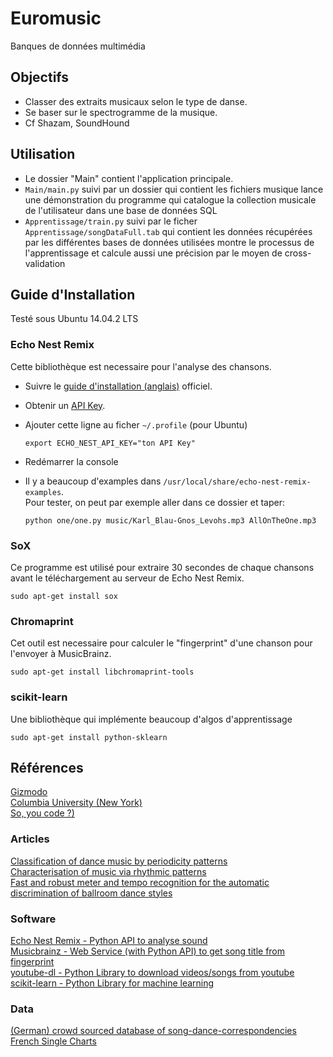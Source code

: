 # Euromusic
Banques de données multimédia


## Objectifs

- Classer des extraits musicaux selon le type de danse.
- Se baser sur le spectrogramme de la musique.
- Cf Shazam, SoundHound


## Utilisation

- Le dossier "Main" contient l'application principale.
- `Main/main.py` suivi par un dossier qui contient les fichiers musique lance une démonstration du programme qui catalogue la collection musicale de l'utilisateur dans une base de données SQL
- `Apprentissage/train.py` suivi par le ficher `Apprentissage/songDataFull.tab` qui contient les données récupérées par les différentes bases de données utilisées montre le processus de l'apprentissage et calcule aussi une précision par le moyen de cross-validation 

## Guide d'Installation
Testé sous Ubuntu 14.04.2 LTS

### Echo Nest Remix
Cette bibliothèque est necessaire pour l'analyse des chansons.

- Suivre le [guide d'installation (anglais)](http://echonest.github.io/remix/installsource.html) officiel.
- Obtenir un [API Key](http://echonest.github.io/remix/keysetup.html).

-  Ajouter cette ligne au ficher `~/.profile` (pour Ubuntu)
   ```
   export ECHO_NEST_API_KEY="ton API Key"
   ```

- Redémarrer la console

- Il y a beaucoup d'examples dans `/usr/local/share/echo-nest-remix-examples`.  
   Pour tester, on peut par exemple aller dans ce dossier et taper:
   ```
   python one/one.py music/Karl_Blau-Gnos_Levohs.mp3 AllOnTheOne.mp3
   ```

### SoX

   Ce programme est utilisé pour extraire 30 secondes de chaque chansons avant le téléchargement au serveur de Echo Nest Remix.

    sudo apt-get install sox

### Chromaprint

   Cet outil est necessaire pour calculer le "fingerprint" d'une chanson pour l'envoyer à MusicBrainz.

    sudo apt-get install libchromaprint-tools

### scikit-learn

   Une bibliothèque qui implémente beaucoup d'algos d'apprentissage

    sudo apt-get install python-sklearn


## Références

[Gizmodo](https://gizmodo.com/5647458/how-shazam-works-to-identify-nearly-every-song-you-throw-at-it)  
[Columbia University (New York)](https://www.ee.columbia.edu/~dpwe/papers/Wang03-shazam.pdf)  
[So, you code ?)](https://www.soyoucode.com/2011/how-does-shazam-recognize-song)  

### Articles

[Classification of dance music by periodicity patterns](https://citeseerx.ist.psu.edu/viewdoc/download?doi=10.1.1.414.9917&rep=rep1&type=pdf)  
[Characterisation of music via rhythmic patterns](http://mtg.upf.edu//ismir2004/review/CRFILES/paper165-b28308914f720be8d4c5f00bf2a5c9aa.pdf)  
[Fast and robust meter and tempo recognition for the automatic discrimination of ballroom dance styles](https://mediatum.ub.tum.de/doc/1138560/1138560.pdf)

### Software
[Echo Nest Remix - Python API to analyse sound](https://echonest.github.io/remix/)  
[Musicbrainz - Web Service (with Python API) to get song title from fingerprint](https://musicbrainz.org/doc/python-musicbrainz2)  
[youtube-dl - Python Library to download videos/songs from youtube](https://github.com/rg3/youtube-dl/)  
[scikit-learn - Python Library for machine learning](http://scikit-learn.org/stable/)

### Data
[(German) crowd sourced database of song-dance-correspondencies](https://www.tanzmusik-online.de/)  
[French Single Charts](http://www.lescharts.com/weekchart.asp?cat=s)
